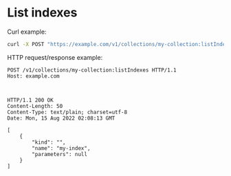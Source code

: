 # List indexes

Curl example:

```sh
curl -X POST "https://example.com/v1/collections/my-collection:listIndexes"
```


HTTP request/response example:

```http
POST /v1/collections/my-collection:listIndexes HTTP/1.1
Host: example.com



HTTP/1.1 200 OK
Content-Length: 50
Content-Type: text/plain; charset=utf-8
Date: Mon, 15 Aug 2022 02:08:13 GMT

[
    {
        "kind": "",
        "name": "my-index",
        "parameters": null
    }
]
```


